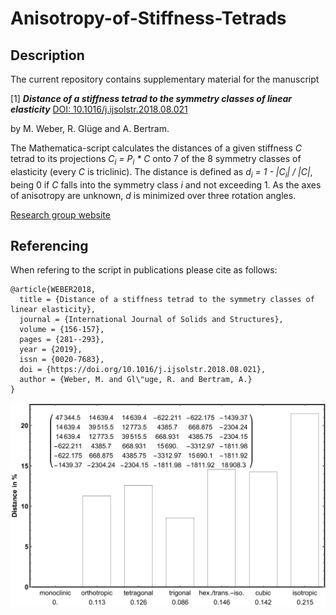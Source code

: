 # Anisotropy-of-Stiffness-Tetrads

## Description

The current repository contains supplementary material for the manuscript

[1] **_Distance of a stiffness tetrad to the symmetry classes of linear elasticity_** [DOI: 10.1016/j.ijsolstr.2018.08.021](https://doi.org/10.1016/j.ijsolstr.2018.08.021)

by M. Weber, R. Glüge and A. Bertram.

The Mathematica-script calculates the distances of a given stiffness *C* tetrad to its 
projections *C<sub>i</sub> = P<sub>i</sub> * C* onto 7 of the 8 symmetry classes of elasticity (every *C* is triclinic). The distance is defined as *d<sub>i</sub> = 1 - |C<sub>i</sub>| / |C|*, being 0 if *C* falls into the symmetry class *i* and not exceeding 1. As the axes of anisotropy are unknown, *d* is minimized over three rotation angles. 

[Research group website](https://www.ifme.ovgu.de/ifme/en/cem.html)

## Referencing

When refering to the script in publications please cite as follows:

```
@article{WEBER2018,
  title = {Distance of a stiffness tetrad to the symmetry classes of linear elasticity},
  journal = {International Journal of Solids and Structures},
  volume = {156-157},
  pages = {281--293},
  year = {2019},
  issn = {0020-7683},
  doi = {https://doi.org/10.1016/j.ijsolstr.2018.08.021},
  author = {Weber, M. and Gl\"uge, R. and Bertram, A.}
}
```
![ ](./logo.svg)
